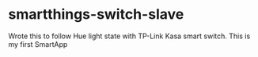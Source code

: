 # smartthings-switch-slave
Wrote this to follow Hue light state with TP-Link Kasa smart switch. This is my first SmartApp

